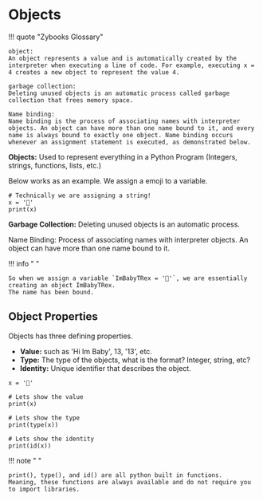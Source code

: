# Objects   

!!! quote "Zybooks Glossary"

    object:
    An object represents a value and is automatically created by the interpreter when executing a line of code. For example, executing x = 4 creates a new object to represent the value 4.  

    garbage collection:
    Deleting unused objects is an automatic process called garbage collection that frees memory space.  

    Name binding:
    Name binding is the process of associating names with interpreter objects. An object can have more than one name bound to it, and every name is always bound to exactly one object. Name binding occurs whenever an assignment statement is executed, as demonstrated below.  

**Objects:**
Used to represent everything in a Python Program (Integers, strings, functions, lists, etc.)

Below works as an example. We assign a emoji to a variable.  
  
```
# Technically we are assigning a string!
x = '🦖'
print(x)
```

**Garbage Collection:**
Deleting unused objects is an automatic process.  

Name Binding:
Process of associating names with interpreter objects. An object can have more than one name bound to it.

!!! info " "

    So when we assign a variable `ImBabyTRex = '🦖'`, we are essentially creating an object ImBabyTRex.  
    The name has been bound.  

## Object Properties
Objects has three defining properties.  
- **Value:** such as 'Hi Im Baby', 13, '13', etc.  
- **Type:** The type of the objects, what is the format? Integer, string, etc?  
- **Identity:** Unique identifier that describes the object.  

```
x = '🦖'

# Lets show the value
print(x)

# Lets show the type
print(type(x))

# Lets show the identity
print(id(x))
```

!!! note " "

    print(), type(), and id() are all python built in functions.  
    Meaning, these functions are always available and do not require you to import libraries.  